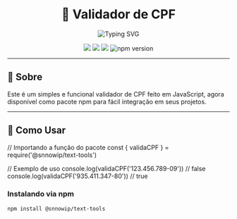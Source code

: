 <h1 align="center">🧠 Validador de CPF</h1>

<p align="center">
  <img src="https://readme-typing-svg.demolab.com?font=Fira+Code&size=22&pause=1000&color=7AFFB6&center=true&vCenter=true&width=435&lines=Valide+CPFs+de+forma+f%C3%A1cil!;R%C3%A1pido+%26+eficiente+com+JavaScript!;Open+Source+e+100%25+Gratuito." alt="Typing SVG" />
</p>

<p align="center">
  <img src="https://img.shields.io/badge/license-MIT-green?style=flat-square">
  <img src="https://img.shields.io/badge/feito%20por-Apoloundifinied-blueviolet?style=flat-square">
  <img src="https://img.shields.io/badge/status-em%20desenvolvimento-important?style=flat-square">
  <img src="https://img.shields.io/npm/v/@snnowip/text-tools?style=flat-square&color=orange" alt="npm version" />
</p>

---

## 📌 Sobre

Este é um simples e funcional validador de CPF feito em JavaScript, agora disponível como pacote npm para fácil integração em seus projetos.

---

## 🚀 Como Usar
// Importando a função do pacote
const { validaCPF } = require('@snnowip/text-tools')

// Exemplo de uso
console.log(validaCPF('123.456.789-09')) // false
console.log(validaCPF('935.411.347-80')) // true


### Instalando via npm

```bash
npm install @snnowip/text-tools

